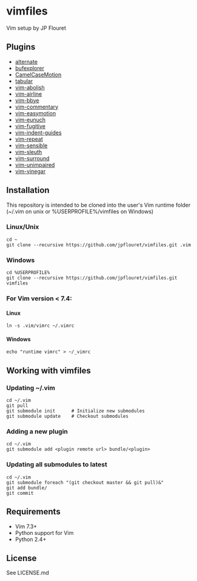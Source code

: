 # vimfiles

Vim setup by JP Flouret

## Plugins

* [alternate](https://github.com/vim-scripts/a.vim)
* [bufexplorer](https://github.com/jlanzarotta/bufexplorer.git)
* [CamelCaseMotion](https://github.com/bkad/CamelCaseMotion.git)
* [tabular](https://github.com/godlygeek/tabular.git)
* [vim-abolish](https://github.com/tpope/vim-abolish.git)
* [vim-airline](https://github.com/bling/vim-airline.git)
* [vim-bbye](https://github.com/moll/vim-bbye.git)
* [vim-commentary](https://github.com/tpope/vim-commentary.git)
* [vim-easymotion](https://github.com/Lokaltog/vim-easymotion.git)
* [vim-eunuch](https://github.com/tpope/vim-eunuch.git)
* [vim-fugitive](https://github.com/tpope/vim-fugitive.git)
* [vim-indent-guides](https://github.com/nathanaelkane/vim-indent-guides.git)
* [vim-repeat](https://github.com/tpope/vim-repeat.git)
* [vim-sensible](https://github.com/tpope/vim-sensible.git)
* [vim-sleuth](https://github.com/tpope/vim-sleuth.git)
* [vim-surround](https://github.com/tpope/vim-surround.git)
* [vim-unimpaired](https://github.com/tpope/vim-unimpaired.git)
* [vim-vinegar](https://github.com/tpope/vim-vinegar.git)

## Installation

This repository is intended to be cloned into the user's Vim runtime folder
(~/.vim on unix or %USERPROFILE%/vimfiles on Windows)

### Linux/Unix

    cd ~
    git clone --recursive https://github.com/jpflouret/vimfiles.git .vim

### Windows

    cd %USERPROFILE%
    git clone --recursive https://github.com/jpflouret/vimfiles.git vimfiles

### For Vim version < 7.4:

#### Linux
    ln -s .vim/vimrc ~/.vimrc

#### Windows
    echo "runtime vimrc" > ~/_vimrc


## Working with vimfiles

### Updating ~/.vim

    cd ~/.vim
    git pull
    git submodule init      # Initialize new submodules
    git submodule update    # Checkout submodules

### Adding a new plugin

    cd ~/.vim
    git submodule add <plugin remote url> bundle/<plugin>

### Updating all submodules to latest

    cd ~/.vim
    git submodule foreach "(git checkout master && git pull)&"
    git add bundle/
    git commit

## Requirements

* Vim 7.3+
* Python support for Vim
* Python 2.4+

## License

See LICENSE.md
